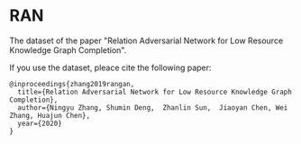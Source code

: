 # RAN

The dataset of the paper "Relation Adversarial Network for Low Resource Knowledge Graph Completion".

If you use the dataset, pleace cite the following paper:
```
@inproceedings{zhang2019rangan,
  title={Relation Adversarial Network for Low Resource Knowledge Graph Completion},
  author={Ningyu Zhang, Shumin Deng,  Zhanlin Sun,  Jiaoyan Chen, Wei Zhang, Huajun Chen},
  year={2020}
}
```
